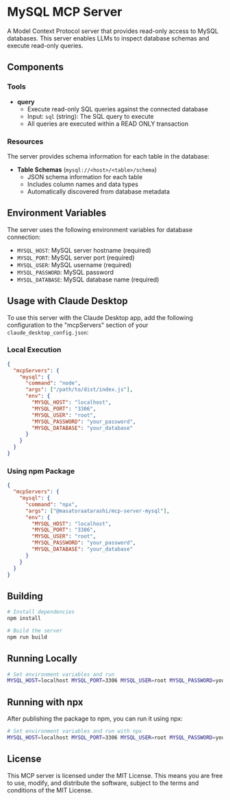 # MySQL MCP Server

A Model Context Protocol server that provides read-only access to MySQL databases. This server enables LLMs to inspect database schemas and execute read-only queries.

## Components

### Tools

- **query**
  - Execute read-only SQL queries against the connected database
  - Input: `sql` (string): The SQL query to execute
  - All queries are executed within a READ ONLY transaction

### Resources

The server provides schema information for each table in the database:

- **Table Schemas** (`mysql://<host>/<table>/schema`)
  - JSON schema information for each table
  - Includes column names and data types
  - Automatically discovered from database metadata

## Environment Variables

The server uses the following environment variables for database connection:

- `MYSQL_HOST`: MySQL server hostname (required)
- `MYSQL_PORT`: MySQL server port (required)
- `MYSQL_USER`: MySQL username (required)
- `MYSQL_PASSWORD`: MySQL password
- `MYSQL_DATABASE`: MySQL database name (required)

## Usage with Claude Desktop

To use this server with the Claude Desktop app, add the following configuration to the "mcpServers" section of your `claude_desktop_config.json`:

### Local Execution

```json
{
  "mcpServers": {
    "mysql": {
      "command": "node",
      "args": ["/path/to/dist/index.js"],
      "env": {
        "MYSQL_HOST": "localhost",
        "MYSQL_PORT": "3306",
        "MYSQL_USER": "root",
        "MYSQL_PASSWORD": "your_password",
        "MYSQL_DATABASE": "your_database"
      }
    }
  }
}
```

### Using npm Package

```json
{
  "mcpServers": {
    "mysql": {
      "command": "npx",
      "args": ["@masatoraatarashi/mcp-server-mysql"],
      "env": {
        "MYSQL_HOST": "localhost",
        "MYSQL_PORT": "3306",
        "MYSQL_USER": "root",
        "MYSQL_PASSWORD": "your_password",
        "MYSQL_DATABASE": "your_database"
      }
    }
  }
}
```

## Building

```bash
# Install dependencies
npm install

# Build the server
npm run build
```

## Running Locally

```bash
# Set environment variables and run
MYSQL_HOST=localhost MYSQL_PORT=3306 MYSQL_USER=root MYSQL_PASSWORD=your_password MYSQL_DATABASE=your_database node dist/index.js
```

## Running with npx

After publishing the package to npm, you can run it using npx:

```bash
# Set environment variables and run with npx
MYSQL_HOST=localhost MYSQL_PORT=3306 MYSQL_USER=root MYSQL_PASSWORD=your_password MYSQL_DATABASE=your_database npx @masatoraatarashi/mcp-server-mysql
```

## License

This MCP server is licensed under the MIT License. This means you are free to use, modify, and distribute the software, subject to the terms and conditions of the MIT License.

